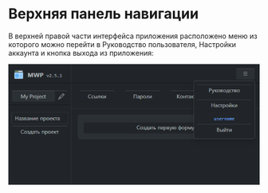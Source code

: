 # Верхняя панель навигации

В верхней правой части интерфейса приложения расположено меню из которого можно перейти в Руководство пользователя, Настройки аккаунта и кнопка выхода из приложения:

![Меню](./images/navbar_menu.png)
